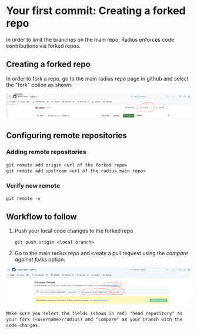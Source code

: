 # Your first commit: Creating a forked repo

In order to limit the branches on the main repo, Radius enforces code contributions via forked repos.

## Creating a forked repo

In order to fork a repo, go to the main radius repo page in github and select the "fork" option as shown.

<img width="800px" src="fork.png" alt="Creating a fork of the main repo">

## Configuring remote repositories

### Adding remote repositories

```
git remote add origin <url of the forked repo>
git remote add upstream <url of the radius main repo>
```

### Verify new remote

```
git remote -v
```

## Workflow to follow
1. Push your local code changes to the forked repo
    ```
    git push origin <local branch>
    ```
2. Go to the main radius repo and create a pull request using the _compare against forks_ option:

<img width="800px" src="compare.png" alt="Creating a pull request across forks">

    Make sure you select the fields (shown in red) "head repository" as your fork (<username>/radius) and "compare" as your branch with the code changes.